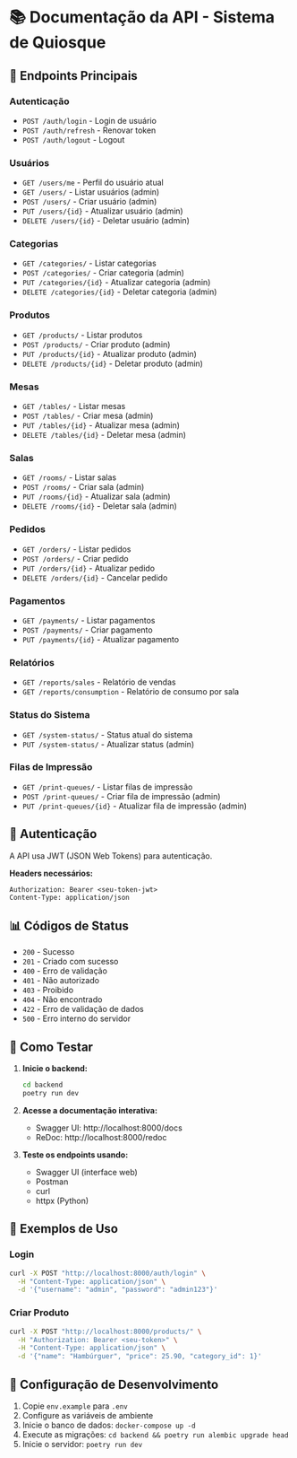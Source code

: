 # 📚 Documentação da API - Sistema de Quiosque

## 🔗 Endpoints Principais

### Autenticação
- `POST /auth/login` - Login de usuário
- `POST /auth/refresh` - Renovar token
- `POST /auth/logout` - Logout

### Usuários
- `GET /users/me` - Perfil do usuário atual
- `GET /users/` - Listar usuários (admin)
- `POST /users/` - Criar usuário (admin)
- `PUT /users/{id}` - Atualizar usuário (admin)
- `DELETE /users/{id}` - Deletar usuário (admin)

### Categorias
- `GET /categories/` - Listar categorias
- `POST /categories/` - Criar categoria (admin)
- `PUT /categories/{id}` - Atualizar categoria (admin)
- `DELETE /categories/{id}` - Deletar categoria (admin)

### Produtos
- `GET /products/` - Listar produtos
- `POST /products/` - Criar produto (admin)
- `PUT /products/{id}` - Atualizar produto (admin)
- `DELETE /products/{id}` - Deletar produto (admin)

### Mesas
- `GET /tables/` - Listar mesas
- `POST /tables/` - Criar mesa (admin)
- `PUT /tables/{id}` - Atualizar mesa (admin)
- `DELETE /tables/{id}` - Deletar mesa (admin)

### Salas
- `GET /rooms/` - Listar salas
- `POST /rooms/` - Criar sala (admin)
- `PUT /rooms/{id}` - Atualizar sala (admin)
- `DELETE /rooms/{id}` - Deletar sala (admin)

### Pedidos
- `GET /orders/` - Listar pedidos
- `POST /orders/` - Criar pedido
- `PUT /orders/{id}` - Atualizar pedido
- `DELETE /orders/{id}` - Cancelar pedido

### Pagamentos
- `GET /payments/` - Listar pagamentos
- `POST /payments/` - Criar pagamento
- `PUT /payments/{id}` - Atualizar pagamento

### Relatórios
- `GET /reports/sales` - Relatório de vendas
- `GET /reports/consumption` - Relatório de consumo por sala

### Status do Sistema
- `GET /system-status/` - Status atual do sistema
- `PUT /system-status/` - Atualizar status (admin)

### Filas de Impressão
- `GET /print-queues/` - Listar filas de impressão
- `POST /print-queues/` - Criar fila de impressão (admin)
- `PUT /print-queues/{id}` - Atualizar fila de impressão (admin)

## 🔐 Autenticação

A API usa JWT (JSON Web Tokens) para autenticação.

**Headers necessários:**
```
Authorization: Bearer <seu-token-jwt>
Content-Type: application/json
```

## 📊 Códigos de Status

- `200` - Sucesso
- `201` - Criado com sucesso
- `400` - Erro de validação
- `401` - Não autorizado
- `403` - Proibido
- `404` - Não encontrado
- `422` - Erro de validação de dados
- `500` - Erro interno do servidor

## 🚀 Como Testar

1. **Inicie o backend:**
   ```bash
   cd backend
   poetry run dev
   ```

2. **Acesse a documentação interativa:**
   - Swagger UI: http://localhost:8000/docs
   - ReDoc: http://localhost:8000/redoc

3. **Teste os endpoints usando:**
   - Swagger UI (interface web)
   - Postman
   - curl
   - httpx (Python)

## 📝 Exemplos de Uso

### Login
```bash
curl -X POST "http://localhost:8000/auth/login" \
  -H "Content-Type: application/json" \
  -d '{"username": "admin", "password": "admin123"}'
```

### Criar Produto
```bash
curl -X POST "http://localhost:8000/products/" \
  -H "Authorization: Bearer <seu-token>" \
  -H "Content-Type: application/json" \
  -d '{"name": "Hambúrguer", "price": 25.90, "category_id": 1}'
```

## 🔧 Configuração de Desenvolvimento

1. Copie `env.example` para `.env`
2. Configure as variáveis de ambiente
3. Inicie o banco de dados: `docker-compose up -d`
4. Execute as migrações: `cd backend && poetry run alembic upgrade head`
5. Inicie o servidor: `poetry run dev`
